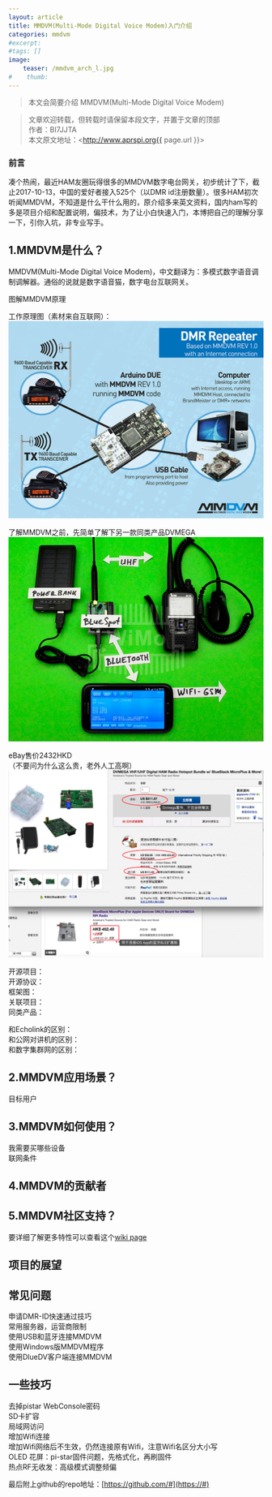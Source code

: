 ```yaml
---
layout: article
title: MMDVM(Multi-Mode Digital Voice Modem)入门介绍
categories: mmdvm
#excerpt:
#tags: []
image:
    teaser: /mmdvm_arch_l.jpg
#    thumb:
---
```



> 本文会简要介绍 MMDVM(Multi-Mode Digital Voice Modem)

> 文章欢迎转载，但转载时请保留本段文字，并置于文章的顶部  
> 作者：BI7JJTA  
> 本文原文地址：<http://www.aprspi.org{{ page.url }}>

### 前言

凑个热闹，最近HAM友圈玩得很多的MMDVM数字电台网关，初步统计了下，截止2017-10-13，中国的爱好者接入525个（以DMR id注册数量）。很多HAM初次听闻MMDVM，不知道是什么干什么用的，原介绍多来英文资料，国内ham写的多是项目介绍和配置说明，偏技术，为了让小白快速入门，本博把自己的理解分享一下，引你入坑，非专业写手。


## 1.MMDVM是什么？

MMDVM(Multi-Mode Digital Voice Modem)，中文翻译为：多模式数字语音调制调解器。通俗的说就是数字语音猫，数字电台互联网关。   

图解MMDVM原理

工作原理图（素材来自互联网）：  
![osc_archi](/images/mmdvm_arch_big.jpg)

了解MMDVM之前，先简单了解下另一款同类产品DVMEGA
![osc_archi](/images/DVMEGA-BSMP_overview_zb_l.jpg)  

eBay售价2432HKD  
（不要问为什么这么贵，老外人工高啊）  
![osc_archi](/images/Dvmega_ebay_price.png)  


开源项目：  
开源协议：  
框架图：  
关联项目：  
同类产品：  

和Echolink的区别：   
和公网对讲机的区别：   
和数字集群网的区别：   

## 2.MMDVM应用场景？
目标用户

## 3.MMDVM如何使用？
我需要买哪些设备  
联网条件

## 4.MMDVM的贡献者
 

## 5.MMDVM社区支持？

要详细了解更多特性可以查看这个[wiki page](https://github.com/#)


## 项目的展望

## 常见问题
申请DMR-ID快速通过技巧  
常用服务器，运营商限制  
使用USB和蓝牙连接MMDVM  
使用Windows版MMDVM程序  
使用DlueDV客户端连接MMDVM  

## 一些技巧
去掉pistar WebConsole密码  
SD卡扩容  
局域网访问  
增加Wifi连接  
增加Wifi网络后不生效，仍然连接原有Wifi，注意Wifi名区分大小写  
OLED 花屏：pi-star固件问题，先格式化，再刷固件  
热点RF无收发：高级模式调整频偏  
 
最后附上github的repo地址：[https://github.com/#](https://#)






